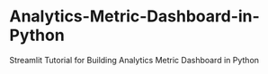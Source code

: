 # Analytics-Metric-Dashboard-in-Python
Streamlit Tutorial for Building Analytics Metric Dashboard in Python
